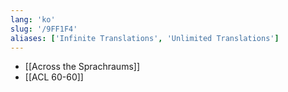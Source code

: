 ```yaml
---
lang: 'ko'
slug: '/9FF1F4'
aliases: ['Infinite Translations', 'Unlimited Translations']
---
```


- [[Across the Sprachraums]]
- [[ACL 60-60]]
